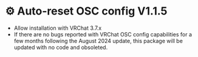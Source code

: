 ﻿---
date: 2024-08-17T05:10
---

# ⚙️ Auto-reset OSC config V1.1.5

- Allow installation with VRChat 3.7.x
- If there are no bugs reported with VRChat OSC config capabilities for a few months following the August 2024 update,
  this package will be updated with no code and obsoleted.
